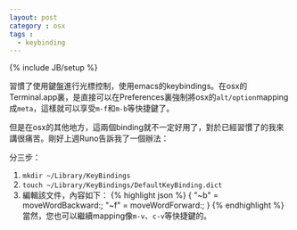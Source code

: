 ```yaml
---
layout: post
category : osx
tags : 
  - keybinding
---
```

{% include JB/setup %}

習慣了使用鍵盤進行光標控制，使用emacs的keybindings。在osx的Terminal.app裏，是直接可以在Preferences裏強制將osx的`alt/option`mapping成`meta`，這樣就可以享受`m-f`和`m-b`等快捷鍵了。

但是在osx的其他地方，這兩個binding就不一定好用了，對於已經習慣了的我來講很痛苦。剛好上週Runo告訴我了一個辦法：

分三步：

1. `mkdir ~/Library/KeyBindings`
2. `touch ~/Library/KeyBindings/DefaultKeyBinding.dict`
3. 編輯該文件，內容如下：
{% highlight json %}
    {
      "~b" = moveWordBackward:;
      "~f" = moveWordForward:;
    }
{% endhighlight %}
當然，您也可以繼續mapping像`m-v`、`c-v`等快捷鍵的。
